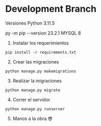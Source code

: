 # Development Branch
Versiones
Python 3.11.5

py -m pip --version 23.2.1
MYSQL 8
1. Instalar los requerimientos
```
pip install -r requirements.txt
```
2. Crear las migraciones
```
python manage.py makemigrations
```
3. Realizar la migraciones
```
python manage.py migrate
```
4. Correr el servidor
```
python manage.py runserver
```
5. Manos a la obra 😎
